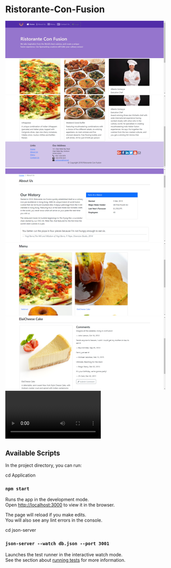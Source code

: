 # Ristorante-Con-Fusion

![1](Images_Videos/1.png)
![2](Images_Videos/2.png)
![3](Images_Videos/3.png)
![4](Images_Videos/4.png)
![5](Images_Videos/5.png)
![Video](Images_Videos/6.mp4)


## Available Scripts

In the project directory, you can run:

cd Application

### `npm start`

Runs the app in the development mode.\
Open [http://localhost:3000](http://localhost:3000) to view it in the browser.

The page will reload if you make edits.\
You will also see any lint errors in the console.

cd json-server

### `json-server --watch db.json --port 3001`

Launches the test runner in the interactive watch mode.\
See the section about [running tests](https://facebook.github.io/create-react-app/docs/running-tests) for more information.
